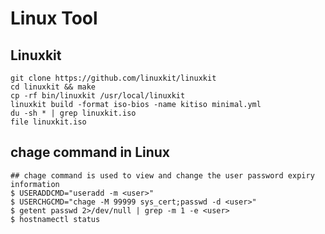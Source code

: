 Linux Tool
==========

## Linuxkit 

    git clone https://github.com/linuxkit/linuxkit
    cd linuxkit && make
    cp -rf bin/linuxkit /usr/local/linuxkit
    linuxkit build -format iso-bios -name kitiso minimal.yml
    du -sh * | grep linuxkit.iso 
    file linuxkit.iso

## chage command in Linux

    ## chage command is used to view and change the user password expiry information
    $ USERADDCMD="useradd -m <user>"
    $ USERCHGCMD="chage -M 99999 sys_cert;passwd -d <user>"
    $ getent passwd 2>/dev/null | grep -m 1 -e <user>
    $ hostnamectl status

